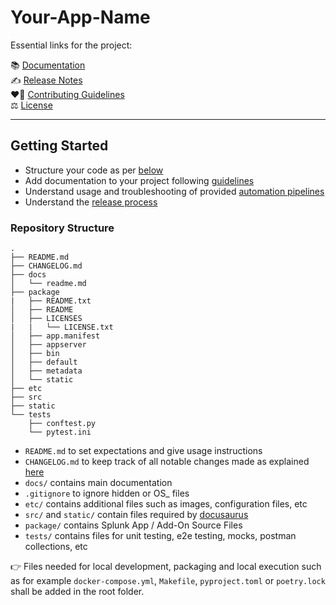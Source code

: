 # Your-App-Name

Essential links for the project:

:books: [Documentation](./docs/readme.md)<br/>
:writing_hand: [Release Notes](./CHANGELOG.md)<br/>
:heart_on_fire: [Contributing Guidelines](https://github.com/splunk-platform-apps/.github/.github/CONTRIBUTING.md)<br/>
:balance_scale: [License](./LICENSE)

---

## Getting Started
* Structure your code as per [below](#repository-structure)
* Add documentation to your project following [guidelines](https://github.com/splunk-platform-apps/.github/blob/main/documentation/DEV_GUIDELINES.md)
* Understand usage and troubleshooting of provided [automation pipelines](https://github.com/splunk-platform-apps/.github/blob/main/.github/CONTRIBUTING.md)
* Understand the [release process](https://github.com/splunk-platform-apps/.github/blob/main/.github/CONTRIBUTING.md#code-release)

### Repository Structure
```
.
├── README.md
├── CHANGELOG.md
├── docs
│   └── readme.md
├── package
|   ├── README.txt
│   ├── README
│   ├── LICENSES
|   |   └── LICENSE.txt
│   ├── app.manifest
│   ├── appserver
│   ├── bin
│   ├── default
│   ├── metadata
│   └── static
├── etc
├── src
├── static
└── tests
    ├── conftest.py
    └── pytest.ini
```

* `README.md` to set expectations and give usage instructions
* `CHANGELOG.md` to keep track of all notable changes made as explained [here](https://github.com/splunk-platform-apps/.github/blob/main/.github/DEV_WORKFLOW.md#changelog)
* `docs/` contains main documentation
* `.gitignore` to ignore hidden or OS_ files
* `etc/` contains additional files such as images, configuration files, etc
* `src/` and `static/` contain files required by [docusaurus](https://github.com/splunk-platform-apps/.github/blob/main/documentation/DEV_GUIDELINES.md)
* `package/` contains Splunk App / Add-On Source Files
* `tests/` contains files for unit testing, e2e testing, mocks, postman collections, etc

:point_right: Files needed for local development, packaging and local execution such as for example `docker-compose.yml`, `Makefile`, `pyproject.toml` or `poetry.lock` shall be added in the root folder.
